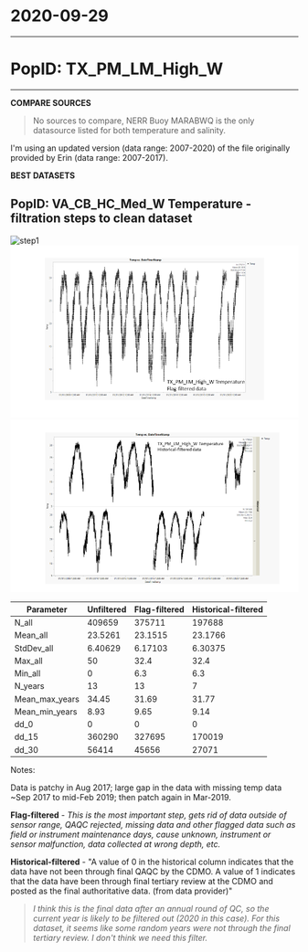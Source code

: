 # 2020-09-29

---

# PopID: TX_PM_LM_High_W
---

**COMPARE SOURCES**

> No sources to compare, NERR Buoy MARABWQ is the only datasource listed for both temperature and salinity.

I'm using an updated version (data range: 2007-2020) of the file originally provided by Erin (data range: 2007-2017).

**BEST DATASETS**

## PopID: VA_CB_HC_Med_W Temperature - filtration steps to clean dataset

![step1](../img/TX-PM-LM-High-W-temp-2-unfiltered.PNG)
![step2](../img/TX-PM-LM-High-W-temp-2-flag-filtered.PNG)
![step3](../img/TX-PM-LM-High-W-temp-3-historical-filtered.PNG)

| Parameter      | Unfiltered | Flag-filtered | Historical-filtered | 
| ---------------| ---------- | ------------- | ------------------- | 
| N_all          | 409659     |  375711       |  197688             |  
| Mean_all       |  23.5261   | 23.1515       |  23.1766            |   
| StdDev_all     |  6.40629   |  6.17103      |  6.30375            |  
| Max_all        | 50         |  32.4         |  32.4               |  
| Min_all        | 0          |  6.3          |   6.3               |  
| N_years        |  13        |  13           |   7                 |  
| Mean_max_years | 34.45      | 31.69         |  31.77              |  
| Mean_min_years | 8.93       | 9.65          | 9.14                | 
| dd_0           |  0         |  0            |   0                 |  
| dd_15          |  360290    |  327695       |  170019             |   
| dd_30          |  56414     | 45656         |  27071              |  

Notes: 

Data is patchy in Aug 2017; large gap in the data with missing temp data ~Sep 2017 to mid-Feb 2019; then patch again in Mar-2019.

**Flag-filtered** - *This is the most important step, gets rid of data outside of sensor range, QAQC rejected, missing data and other flagged data such as field or instrument maintenance days, cause unknown, instrument or sensor malfunction, data collected at wrong depth, etc.*

**Historical-filtered** - "A value of 0 in the historical column indicates that the data have not been through final QAQC by the CDMO. A value of 1 indicates that the data have been through final tertiary review at the CDMO and posted as the final authoritative data. (from data provider)" 
>*I think this is the final data after an annual round of QC, so the current year is likely to be filtered out (2020 in this case). For this dataset, it seems like some random years were not through the final tertiary review. I don't think we need this filter.*
